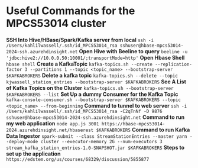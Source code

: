 # Useful Commands for the MPCS53014 cluster
**SSH Into Hive/HBase/Spark/Kafka server from local**
`ssh -i /Users/kahlilwassell/.ssh/id_MPCS53014_rsa sshuser@hbase-mpcs53014-2024-ssh.azurehdinsight.net`
**Open Hive with Beeline to query**
`beeline -u 'jdbc:hive2://10.0.0.50:10001/;transportMode=http'`
**Open Hbase Shell**
`hbase shell`
**Create a KafkaTopic**
`kafka-topics.sh --create --replication-factor 3 --partitions 1 --topic <topic_name> --bootstrap-server $KAFKABROKERS`
**Delete a kafka topic**
`kafka-topics.sh --delete --topic kjwassell_station_entries --bootstrap-server $KAFKABROKERS`
**See A List of Kafka Topics on the Cluster**
`kafka-topics.sh --bootstrap-server $KAFKABROKERS --list`
**Set Up a dummy Consumer for the Kafka Topic**
`kafka-console-consumer.sh --bootstrap-server $KAFKABROKERS --topic <topic_name> --from-beginning`
**Command to tunnel to web server** 
`ssh -i /Users/kahlilwassell/.ssh/id_MPCS53014_rsa -C2qTnNf -D 9876 sshuser@hbase-mpcs53014-2024-ssh.azurehdinsight.net`
**Command to run my web application**
`node app.js 3001 https://hbase-mpcs53014-2024.azurehdinsight.net/hbaserest $KAFKABROKERS`
**Command to run Kafka Data Ingestor**
`spark-submit --class StreamStationEntries --master yarn --deploy-mode cluster --executor-memory 2G --num-executors 3 stream_kafka_station_entries-1.0-SNAPSHOT.jar $KAFKABROKERS`
**Steps to set up the application**
`https://edstem.org/us/courses/68329/discussion/5855877`